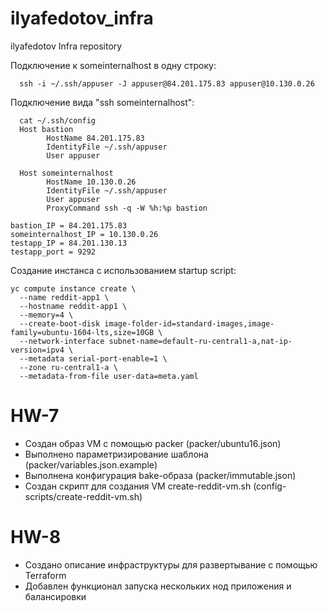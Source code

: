 # ilyafedotov_infra
ilyafedotov Infra repository

Подключение к someinternalhost в одну строку:
```
  ssh -i ~/.ssh/appuser -J appuser@84.201.175.83 appuser@10.130.0.26
```

Подключение вида "ssh someinternalhost":
```
  cat ~/.ssh/config
  Host bastion
        HostName 84.201.175.83
        IdentityFile ~/.ssh/appuser
        User appuser

  Host someinternalhost
        HostName 10.130.0.26
        IdentityFile ~/.ssh/appuser
        User appuser
        ProxyCommand ssh -q -W %h:%p bastion
```

```
bastion_IP = 84.201.175.83
someinternalhost_IP = 10.130.0.26
testapp_IP = 84.201.130.13
testapp_port = 9292
```
        
Создание инстанса с использованием startup script:
```
yc compute instance create \
  --name reddit-app1 \
  --hostname reddit-app1 \
  --memory=4 \
  --create-boot-disk image-folder-id=standard-images,image-family=ubuntu-1604-lts,size=10GB \
  --network-interface subnet-name=default-ru-central1-a,nat-ip-version=ipv4 \
  --metadata serial-port-enable=1 \
  --zone ru-central1-a \
  --metadata-from-file user-data=meta.yaml
```
# HW-7
- Создан образ VM с помощью packer (packer/ubuntu16.json)
- Выполнено параметризирование шаблона (packer/variables.json.example)
- Выполнена конфигурация bake-образа (packer/immutable.json)
- Создан скрипт для создания VM create-reddit-vm.sh (config-scripts/create-reddit-vm.sh)

# HW-8
- Создано описание инфраструктуры для развертывание с помощью Terraform
- Добавлен функционал запуска нескольких нод приложения и балансировки

